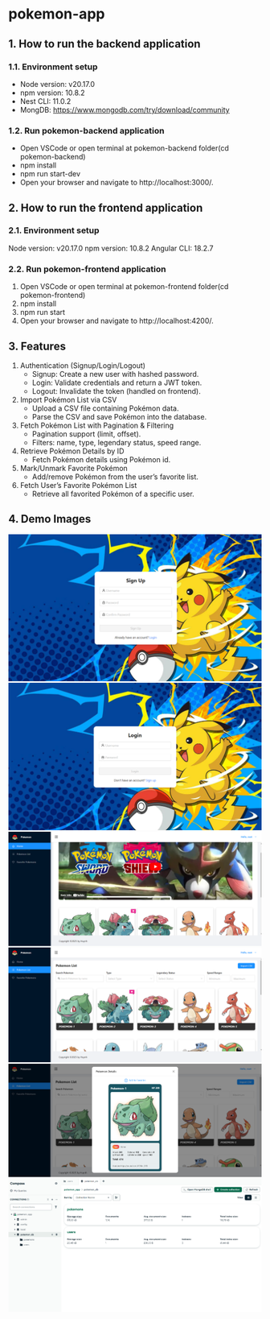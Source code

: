 ﻿# pokemon-app

## 1. How to run the backend application

### 1.1. Environment setup

- Node version: v20.17.0
- npm version: 10.8.2
- Nest CLI: 11.0.2
- MongDB: https://www.mongodb.com/try/download/community

### 1.2. Run pokemon-backend application

- Open VSCode or open terminal at pokemon-backend folder(cd pokemon-backend)
- npm install
- npm run start-dev
- Open your browser and navigate to http://localhost:3000/.

## 2. How to run the frontend application

### 2.1. Environment setup

Node version: v20.17.0
npm version: 10.8.2
Angular CLI: 18.2.7

### 2.2. Run pokemon-frontend application

1. Open VSCode or open terminal at pokemon-frontend folder(cd pokemon-frontend)
2. npm install
3. npm run start
4. Open your browser and navigate to http://localhost:4200/.

## 3. Features

1. Authentication (Signup/Login/Logout)
   - Signup: Create a new user with hashed password.
   - Login: Validate credentials and return a JWT token.
   - Logout: Invalidate the token (handled on frontend).
2. Import Pokémon List via CSV
   - Upload a CSV file containing Pokémon data.
   - Parse the CSV and save Pokémon into the database.
3. Fetch Pokémon List with Pagination & Filtering
   - Pagination support (limit, offset).
   - Filters: name, type, legendary status, speed range.
4. Retrieve Pokémon Details by ID
   - Fetch Pokémon details using Pokémon id.
5. Mark/Unmark Favorite Pokémon
   - Add/remove Pokémon from the user’s favorite list.
6. Fetch User’s Favorite Pokémon List
   - Retrieve all favorited Pokémon of a specific user.

## 4. Demo Images

![signup](https://github.com/huynhle98/pokemon-app/blob/60d0cbc637845510cae7b81838ee1314f10583b3/demo-images/signup.png)
![login](https://github.com/huynhle98/pokemon-app/blob/60d0cbc637845510cae7b81838ee1314f10583b3/demo-images/login.png)
![home](https://github.com/huynhle98/pokemon-app/blob/60d0cbc637845510cae7b81838ee1314f10583b3/demo-images/home.png)
![pokemon list](https://github.com/huynhle98/pokemon-app/blob/60d0cbc637845510cae7b81838ee1314f10583b3/demo-images/pokemon-list.png)
![pokemon detail modal](https://github.com/huynhle98/pokemon-app/blob/60d0cbc637845510cae7b81838ee1314f10583b3/demo-images/pokemon-detail-modal.png)
![mongoDb](https://github.com/huynhle98/pokemon-app/blob/60d0cbc637845510cae7b81838ee1314f10583b3/demo-images/mongoDb.png)
